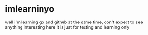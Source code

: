 # imlearninyo
well i'm learning go and github at the same time, don't expect to see anything interesting here
it is just for testing and learning only